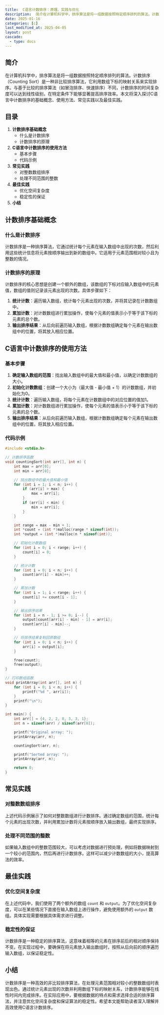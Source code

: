 ```yaml
---
title:  C语言计数排序：原理、实践与优化
description:  简介在计算机科学中，排序算法是将一组数据按照特定顺序排列的算法。计数排序（Counting Sort）是一种非比较排序算法，它利用数组下标的映射关系来实现排序。与基于比较的排序算法（如冒泡排序、快速排序）不同，计数排序的时间复杂度可以达到线性级别，在特定条件下能够显著提高排序效率。本文将深入探讨C语言中计数排序的基础概念、使用方法、常见实践以及最佳实践。
date: 2025-01-16
categories: [c]
last_modified_at: 2025-04-05 
layout: post
cascade:
  - type: docs
---
```



## 简介
在计算机科学中，排序算法是将一组数据按照特定顺序排列的算法。计数排序（Counting Sort）是一种非比较排序算法，它利用数组下标的映射关系来实现排序。与基于比较的排序算法（如冒泡排序、快速排序）不同，计数排序的时间复杂度可以达到线性级别，在特定条件下能够显著提高排序效率。本文将深入探讨C语言中计数排序的基础概念、使用方法、常见实践以及最佳实践。

## 目录
1. **计数排序基础概念**
    - 什么是计数排序
    - 计数排序的原理
2. **C语言中计数排序的使用方法**
    - 基本步骤
    - 代码示例
3. **常见实践**
    - 对整数数组排序
    - 处理不同范围的整数
4. **最佳实践**
    - 优化空间复杂度
    - 稳定性的保证
5. **小结**

## 计数排序基础概念

### 什么是计数排序
计数排序是一种排序算法，它通过统计每个元素在输入数组中出现的次数，然后利用这些统计信息将元素按顺序输出到新的数组中。它适用于元素范围相对较小且为整数的情况。

### 计数排序的原理
计数排序的核心思想是创建一个额外的数组，该数组的下标对应输入数组中的元素值，数组的值则记录该元素出现的次数。具体步骤如下：
1. **统计计数**：遍历输入数组，统计每个元素出现的次数，并将其记录在计数数组中。
2. **累加计数**：对计数数组进行累加操作，使每个元素的值表示小于等于该下标的元素的总个数。
3. **输出排序结果**：从后向前遍历输入数组，根据计数数组确定每个元素在输出数组中的位置，将其放入相应位置。

## C语言中计数排序的使用方法

### 基本步骤
1. **确定输入数组的范围**：找出输入数组中的最大值和最小值，以确定计数数组的大小。
2. **初始化计数数组**：创建一个大小为（最大值 - 最小值 + 1）的计数数组，并初始化为0。
3. **统计计数**：遍历输入数组，将每个元素在计数数组中的对应位置的值加1。
4. **累加计数**：对计数数组进行累加操作，使每个元素的值表示小于等于该下标的元素的总个数。
5. **输出排序结果**：从后向前遍历输入数组，根据计数数组确定每个元素在输出数组中的位置，将其放入相应位置。

### 代码示例
```c
#include <stdio.h>

// 计数排序函数
void countingSort(int arr[], int n) {
    int max = arr[0];
    int min = arr[0];

    // 找出数组中的最大值和最小值
    for (int i = 1; i < n; i++) {
        if (arr[i] > max) {
            max = arr[i];
        }
        if (arr[i] < min) {
            min = arr[i];
        }
    }

    int range = max - min + 1;
    int *count = (int *)malloc(range * sizeof(int));
    int *output = (int *)malloc(n * sizeof(int));

    // 初始化计数数组
    for (int i = 0; i < range; i++) {
        count[i] = 0;
    }

    // 统计计数
    for (int i = 0; i < n; i++) {
        count[arr[i] - min]++;
    }

    // 累加计数
    for (int i = 1; i < range; i++) {
        count[i] += count[i - 1];
    }

    // 输出排序结果
    for (int i = n - 1; i >= 0; i--) {
        output[count[arr[i] - min] - 1] = arr[i];
        count[arr[i] - min]--;
    }

    // 将排序结果复制回原数组
    for (int i = 0; i < n; i++) {
        arr[i] = output[i];
    }

    free(count);
    free(output);
}

// 打印数组函数
void printArray(int arr[], int n) {
    for (int i = 0; i < n; i++) {
        printf("%d ", arr[i]);
    }
    printf("\n");
}

int main() {
    int arr[] = {4, 2, 2, 8, 3, 3, 1};
    int n = sizeof(arr) / sizeof(arr[0]);

    printf("Original array: ");
    printArray(arr, n);

    countingSort(arr, n);

    printf("Sorted array: ");
    printArray(arr, n);

    return 0;
}
```

## 常见实践

### 对整数数组排序
上述代码示例展示了如何对整数数组进行计数排序。通过确定数组的范围，统计每个元素的出现次数，并利用累加计数将元素按顺序放入输出数组，最终实现排序。

### 处理不同范围的整数
如果输入数组中的整数范围较大，可以考虑对数据进行预处理，例如将数据映射到一个较小的范围内，然后再进行计数排序。这样可以减少计数数组的大小，提高算法的效率。

## 最佳实践

### 优化空间复杂度
在上述代码中，我们使用了两个额外的数组 `count` 和 `output`。为了优化空间复杂度，可以在某些情况下直接在输入数组上进行操作，避免使用额外的 `output` 数组。具体实现需要根据具体需求进行调整。

### 稳定性的保证
计数排序是一种稳定的排序算法，这意味着相等的元素在排序前后的相对顺序保持不变。在实现过程中，要确保在将元素放入输出数组时，按照从后向前的顺序遍历输入数组，以保证稳定性。

## 小结
计数排序是一种高效的非比较排序算法，在处理元素范围相对较小的整数数组时表现出色。通过统计元素出现的次数并利用数组下标的映射关系，计数排序能够在线性时间内完成排序。在实际应用中，要根据数据的特点和需求选择合适的排序算法，并注意优化空间复杂度和保证算法的稳定性。希望本文能帮助读者深入理解并高效使用C语言计数排序。